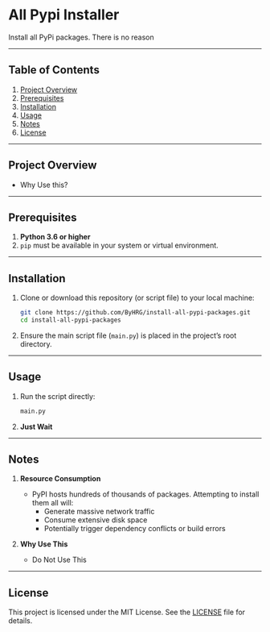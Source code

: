 # All Pypi Installer

Install all PyPi packages.
There is no reason

---

## Table of Contents

1. [Project Overview](#project-overview)  
2. [Prerequisites](#prerequisites)  
3. [Installation](#installation)  
4. [Usage](#usage)  
5. [Notes](#notes)  
6. [License](#license)  

---

## Project Overview

- Why Use this?

---

## Prerequisites

1. **Python 3.6 or higher**  
2. `pip` must be available in your system or virtual environment.  

---

## Installation

1. Clone or download this repository (or script file) to your local machine:
   ```bash
   git clone https://github.com/ByHRG/install-all-pypi-packages.git
   cd install-all-pypi-packages
   ```

2. Ensure the main script file (`main.py`) is placed in the project’s root directory.

---

## Usage

1. Run the script directly:
   ```bash
   main.py
   ```

2. **Just Wait**  

---

## Notes

1. **Resource Consumption**  
   - PyPI hosts hundreds of thousands of packages. Attempting to install them all will:
     - Generate massive network traffic  
     - Consume extensive disk space  
     - Potentially trigger dependency conflicts or build errors  

2. **Why Use This**  
   - Do Not Use This

---

## License

This project is licensed under the MIT License. See the [LICENSE](./LICENSE) file for details.
